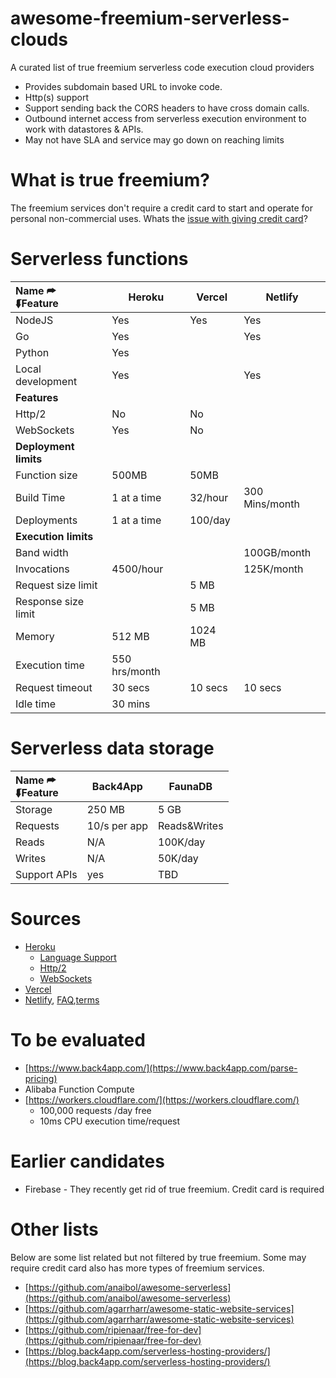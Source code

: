 # awesome-freemium-serverless-clouds
A curated list of true freemium serverless code execution cloud providers
- Provides subdomain based URL to invoke code.
- Http(s) support
- Support sending back the CORS headers to have cross domain calls.
- Outbound internet access from serverless execution environment to work with  datastores & APIs.
- May not have SLA and service may go down on reaching limits

# What is true freemium?
The freemium services don't require a credit card to start and operate for personal non-commercial uses. Whats the [issue with giving credit card](issue-credit-card)?

# Serverless functions

| Name ⮫<br/>⮮Feature  | Heroku         |   Vercel   |  Netlify     | 
|:-                     | -              | -          | -            |
| NodeJS                | Yes            | Yes        | Yes          |
| Go                    | Yes            |            | Yes          |
| Python                | Yes            |            |              |
| Local development     | Yes            |            | Yes          |
|                           **Features**                          ||||
| Http/2                | No             | No         |              |
| WebSockets            |      Yes       | No         |              |
|                       **Deployment limits**                     ||||
| Function size         | 500MB          | 50MB       |              |
| Build Time            | 1 at a time    | 32/hour    |300 Mins/month|
| Deployments           | 1 at a time    | 100/day    |              |
|                      **Execution limits**                       ||||
| Band width            |                |            |100GB/month   | 
| Invocations           | 4500/hour      |            |125K/month    |          
| Request size limit    |                | 5 MB       |              |
| Response size limit   |                | 5 MB       |              |  
| Memory                | 512 MB         | 1024 MB    |              |
| Execution time        | 550 hrs/month  |            |              |
| Request timeout       | 30 secs        | 10 secs    | 10 secs      |
| Idle time             | 30 mins        |            |              |

# Serverless data storage

| Name ⮫<br/>⮮Feature   | Back4App       |   FaunaDB  |    
|:-                     | -               | -          |
| Storage               | 250 MB          | 5 GB       |             
| Requests              | 10/s per app    |Reads&Writes|             
| Reads                 | N/A             | 100K/day   |             
| Writes                | N/A             | 50K/day    |             
| Support APIs          | yes             | TBD        |             

# Sources
- [Heroku](https://devcenter.heroku.com/articles/limits)
  - [Language Support](https://devcenter.heroku.com/categories/language-support)
  - [Http/2](https://devcenter.heroku.com/articles/http-routing#http-versions-supported)
  - [WebSockets](https://devcenter.heroku.com/articles/websockets)
- [Vercel](https://vercel.com/docs/platform/limits)
- [Netlify](https://www.netlify.com/pricing/), [FAQ](https://www.netlify.com/pricing/faq/),[terms](https://www.netlify.com/tos/)

# To be evaluated

- [https://www.back4app.com/](https://www.back4app.com/parse-pricing)
- Alibaba Function Compute 
- [https://workers.cloudflare.com/](https://workers.cloudflare.com/)
  - 100,000 requests /day free
  - 10ms CPU execution time/request

# Earlier candidates
- Firebase - They recently get rid of true freemium. Credit card is required

# Other lists

Below are some list related but not filtered by true freemium. Some may require credit card also has more types of freemium services.

- [https://github.com/anaibol/awesome-serverless](https://github.com/anaibol/awesome-serverless)
- [https://github.com/agarrharr/awesome-static-website-services](https://github.com/agarrharr/awesome-static-website-services)
- [https://github.com/ripienaar/free-for-dev](https://github.com/ripienaar/free-for-dev)
- [https://blog.back4app.com/serverless-hosting-providers/](https://blog.back4app.com/serverless-hosting-providers/)

